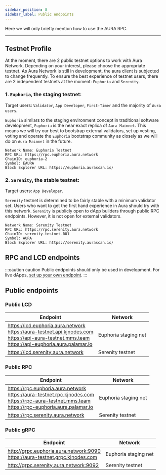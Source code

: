 ```yaml
---
sidebar_position: 8
sidebar_label: Public endpoints
---
```


Here we will only briefly mention how to use the AURA RPC.

---

## Testnet Profile

At the moment, there are 2 public testnet options to work with Aura Network. Depending on your interest, please choose the appropriate testnet. As Aura Network is still in development, the aura client is subjected to change frequently. To ensure the best experience of testnet users, there are 2 independent testnets at the moment: `Euphoria` and `Serenity`.

### 1. `Euphoria`, the staging testnet:
Target users: `Validator`, `App Developer`, `First-Timer` and the majority of `Aura users`.

`Euphoria` similars to the staging environment concept in traditional software development, `Euphoria` is the near exact replica of `Aura Mainnet`. This means we will try our best to bootstrap external validators, set up vesting, voting and operate the `Euphoria` bootstrap community as closely as we will do on `Aura Mainnet` in the future.

```
Network Name: Euphoria Testnet
RPC URL: https://rpc.euphoria.aura.network
ChainID: euphoria-2
Symbol: EAURA
Block Explorer URL: https://euphoria.aurascan.io/
```

### 2. `Serenity`, the stable testnet:
Target users: `App Developer`.

`Serenity` testnet is determined to be fairly stable with a minimum validator set. Users who want to get the first hand experience in Aura should try with this network. `Serenity` is publicly open to dApp builders through public RPC endpoints. However, it is not open for external validators.

```
Network Name: Serenity Testnet
RPC URL: https://rpc.serenity.aura.network
ChainID: serenity-testnet-001
Symbol: AURA
Block Explorer URL: https://serenity.aurascan.io/
```

## RPC and LCD endpoints
:::caution caution
Public endpoints should only be used in development. For live dApps, [set up your own endpoint](../../validator/running-a-fullnode.md).
:::
## Public endpoints

### Public LCD

| Endpoint                         | Network            |
|----------------------------------|--------------------|
| https://lcd.euphoria.aura.network<br>https://aura-testnet.api.kjnodes.com<br>https://api-aura-testnet.mms.team<br>https://api-euphoria.aura.palamar.io        | Euphoria staging net |
| https://lcd.serenity.aura.network          | Serenity testnet |

### Public RPC

| Endpoint                         | Network            |
|----------------------------------|--------------------|
| https://rpc.euphoria.aura.network<br>https://aura-testnet.rpc.kjnodes.com<br>https://rpc-aura-testnet.mms.team<br>https://rpc-euphoria.aura.palamar.io          | Euphoria staging net |
| https://rpc.serenity.aura.network        | Serenity testnet |


### Public gRPC

| Endpoint                         | Network            |
|----------------------------------|--------------------|
| http://grpc.euphoria.aura.network:9090<br>https://aura-testnet.grpc.kjnodes.com        | Euphoria staging net |
| http://grpc.serenity.aura.network:9092        | Serenity testnet |